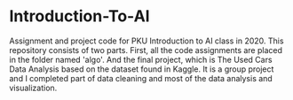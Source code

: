 # Introduction-To-AI

Assignment and project code for PKU Introduction to AI class in 2020. This repository consists of two parts. First, all the code assignments are placed in the folder named 'algo'. And the final project, which is The Used Cars Data Analysis based on the dataset found in Kaggle. It is a group project and I completed part of data cleaning and most of the data analysis and visualization. 
